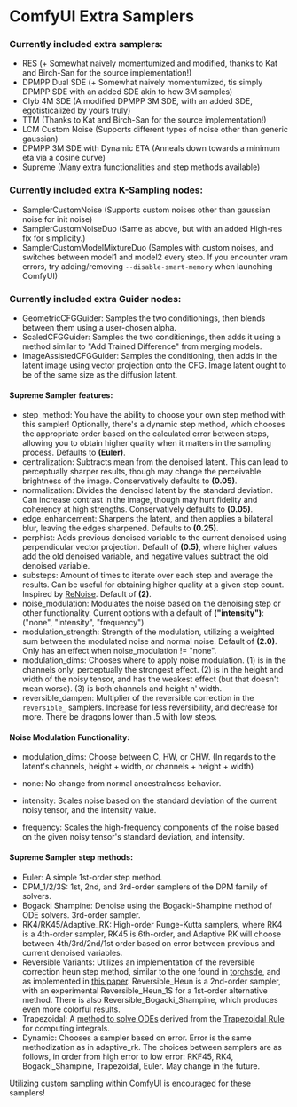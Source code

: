 # ComfyUI Extra Samplers

### Currently included extra samplers: 
* RES (+ Somewhat naively momentumized and modified, thanks to Kat and Birch-San for the source implementation!)
* DPMPP Dual SDE (+ Somewhat naively momentumized, tis simply DPMPP SDE with an added SDE akin to how 3M samples)
* Clyb 4M SDE (A modified DPMPP 3M SDE, with an added SDE, egotisticalized by yours truly)
* TTM (Thanks to Kat and Birch-San for the source implementation!)
* LCM Custom Noise (Supports different types of noise other than generic gaussian)
* DPMPP 3M SDE with Dynamic ETA (Anneals down towards a minimum eta via a cosine curve)
* Supreme (Many extra functionalities and step methods available)

### Currently included extra K-Sampling nodes:
* SamplerCustomNoise (Supports custom noises other than gaussian noise for init noise)
* SamplerCustomNoiseDuo (Same as above, but with an added High-res fix for simplicity.)
* SamplerCustomModelMixtureDuo (Samples with custom noises, and switches between model1 and model2 every step. If you encounter vram errors, try adding/removing `--disable-smart-memory` when launching ComfyUI)

### Currently included extra Guider nodes:
* GeometricCFGGuider: Samples the two conditionings, then blends between them using a user-chosen alpha.
* ScaledCFGGuider: Samples the two conditionings, then adds it using a method similar to "Add Trained Difference" from merging models.
* ImageAssistedCFGGuider: Samples the conditioning, then adds in the latent image using vector projection onto the CFG. Image latent ought to be of the same size as the diffusion latent.

#### Supreme Sampler features:
* step_method: You have the ability to choose your own step method with this sampler! Optionally, there's a dynamic step method, which chooses the appropriate order based on the calculated error between steps, allowing you to obtain higher quality when it matters in the sampling process. Defaults to **(Euler)**.
* centralization: Subtracts mean from the denoised latent. This can lead to perceptually sharper results, though may change the perceivable brightness of the image. Conservatively defaults to **(0.05)**.
* normalization: Divides the denoised latent by the standard deviation. Can increase contrast in the image, though may hurt fidelity and coherency at high strengths. Conservatively defaults to **(0.05)**.
* edge_enhancement: Sharpens the latent, and then applies a bilateral blur, leaving the edges sharpened. Defaults to **(0.25)**.
* perphist: Adds previous denoised variable to the current denoised using perpendicular vector projection. Default of **(0.5)**, where higher values add the old denoised variable, and negative values subtract the old denoised variable.
* substeps: Amount of times to iterate over each step and average the results. Can be useful for obtaining higher quality at a given step count. Inspired by [ReNoise](https://arxiv.org/pdf/2403.14602v1.pdf). Default of **(2)**.
* noise_modulation: Modulates the noise based on the denoising step or other functionality. Current options with a default of **("intensity")**: ("none", "intensity", "frequency")
* modulation_strength: Strength of the modulation, utilizing a weighted sum between the modulated noise and normal noise. Default of **(2.0)**. Only has an effect when noise_modulation != "none".
* modulation_dims: Chooses where to apply noise modulation. (1) is in the channels only, perceptually the strongest effect. (2) is in the height and width of the noisy tensor, and has the weakest effect (but that doesn't mean worse). (3) is both channels and height n' width. 
* reversible_dampen: Multiplier of the reversible correction in the `reversible_` samplers. Increase for less reversibility, and decrease for more. There be dragons lower than .5 with low steps.

#### Noise Modulation Functionality:
* modulation_dims: Choose between C, HW, or CHW. (In regards to the latent's channels, height + width, or channels + height + width)

* none: No change from normal ancestralness behavior.
* intensity: Scales noise based on the standard deviation of the current noisy tensor, and the intensity value.
* frequency: Scales the high-frequency components of the noise based on the given noisy tensor's standard deviation, and intensity.

#### Supreme Sampler step methods:
* Euler: A simple 1st-order step method.
* DPM_1/2/3S: 1st, 2nd, and 3rd-order samplers of the DPM family of solvers.
* Bogacki Shampine: Denoise using the Bogacki-Shampine method of ODE solvers. 3rd-order sampler.
* RK4/RK45/Adaptive_RK: High-order Runge-Kutta samplers, where RK4 is a 4th-order sampler, RK45 is 6th-order, and Adaptive RK will choose between 4th/3rd/2nd/1st order based on error between previous and current denoised variables.
* Reversible Variants: Utilizes an implementation of the reversible correction heun step method, similar to the one found in [torchsde](https://github.com/google-research/torchsde), and as implemented in [this paper](https://arxiv.org/abs/2105.13493). Reversible_Heun is a 2nd-order sampler, with an experimental Reversible_Heun_1S for a 1st-order alternative method. There is also Reversible_Bogacki_Shampine, which produces even more colorful results. 
* Trapezoidal: A [method to solve ODEs](https://en.wikipedia.org/wiki/Trapezoidal_rule_(differential_equations)) derived from the [Trapezoidal Rule](https://en.wikipedia.org/wiki/Trapezoidal_rule) for computing integrals.
* Dynamic: Chooses a sampler based on error. Error is the same methodization as in adaptive_rk. The choices between samplers are as follows, in order from high error to low error: RKF45, RK4, Bogacki_Shampine, Trapezoidal, Euler. May change in the future.

Utilizing custom sampling within ComfyUI is encouraged for these samplers!